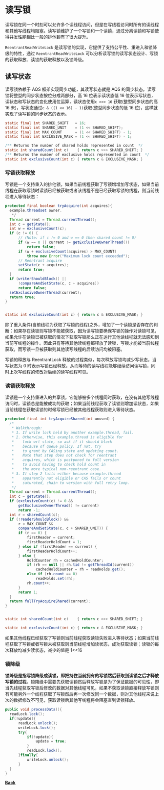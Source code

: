# 读写锁

读写锁在同一个时刻可以允许多个读线程访问，但是在写线程访问时所有的读线程和其他写线程均阻塞。读写锁维护了一个写锁和一个读锁，通过分离读锁和写锁使得并发性能相比一般的排他锁有了很大提升。

```ReentrantReadWriteLock``` 是读写锁的实现，它提供了支持公平性、重进入和锁降级的特性，通过 ```ReentrantReadWriteLock``` 可以分析读写锁的读写状态设计、写锁的获取释放、读锁的获取释放以及锁降级。

## 读写状态

读写锁依赖于 AQS 框架实现同步功能，其读写状态就是 AQS 的同步状态。读写锁将整型的同步状态按位分成两部分，高 16 位表示读状态低 16 位表示写状态，读状态和写状态的变化使用位运算，读状态使用```c >>> 16``` 获取(整型同步状态的高 16 未)，写状态通过```c & ((1 << 16) - 1)```获取(整型同步状态的低 16 位)，这样就实现了读写锁的同步状态的表示。

```java
static final int SHARED_SHIFT   = 16;
static final int SHARED_UNIT    = (1 << SHARED_SHIFT);
static final int MAX_COUNT      = (1 << SHARED_SHIFT) - 1;
static final int EXCLUSIVE_MASK = (1 << SHARED_SHIFT) - 1;

/** Returns the number of shared holds represented in count  */
static int sharedCount(int c)    { return c >>> SHARED_SHIFT; }
/** Returns the number of exclusive holds represented in count  */
static int exclusiveCount(int c) { return c & EXCLUSIVE_MASK; }
```

### 写锁获取释放

写锁是一个支持重入的排他锁，如果当前线程获取了写锁增增加写状态，如果当前线程在获取写锁时读锁已经被获取或者该线程不是已经获取写锁的线程，则当前线程进入等待状态：
```java
protected final boolean tryAcquire(int acquires){
  example.threadset owner.
   */
  Thread current = Thread.currentThread();
  int c = getState();
  int w = exclusiveCount(c);
  if (c != 0) {
	  // (Note: if c != 0 and w == 0 then shared count != 0)
	  if (w == 0 || current != getExclusiveOwnerThread())
		  return false;
	  if (w + exclusiveCount(acquires) > MAX_COUNT)
		  throw new Error("Maximum lock count exceeded");
	  // Reentrant acquire
	  setState(c + acquires);
	  return true;
  }
  if (writerShouldBlock() ||
	  !compareAndSetState(c, c + acquires))
	  return false;
  setExclusiveOwnerThread(current);
  return true;
}


static int exclusiveCount(int c) { return c & EXCLUSIVE_MASK; }
```
除了重入条件(当前线程为获取了写锁的线程)之外，增加了一个读锁是否存在的判断：如果存在读锁则写锁不能被获取，因为读写锁要确保写锁的操作对读锁可见，如果允许在读锁已被获取的情况下获取写锁那么正在运行其他读线程就无法感知到当前写线程的操作。因此只有等待其他读线程都释放了读锁，写锁才能被当前线程获取，而写锁一旦被获取则其他读写线程的后续访问均被阻塞。

写锁的释放与 ReentrantLock 释放的过程类似，每次释放写锁均减少写状态，当写状态为 0 时表示写锁已经释放，从而等待的读写线程能够继续访问读写锁，同时上次写线程的修改对后续的读写线程可见。
### 读锁获取释放
读锁是一个支持重进入的共享锁，它能够被多个线程同时获取，在没有其他写线程访问时，读锁总是能被成功的获取；如果当前线程获取了读锁则增加读状态，如果当前线程在获取读锁的时候写锁已经被其他线程获取则进入等待状态。
```java
protected final int tryAcquireShared(int unused) {
  /*
   * Walkthrough:
   * 1. If write lock held by another example.thread, fail.
   * 2. Otherwise, this example.thread is eligible for
   *    lock wrt state, so ask if it should block
   *    because of queue policy. If not, try
   *    to grant by CASing state and updating count.
   *    Note that step does not check for reentrant
   *    acquires, which is postponed to full version
   *    to avoid having to check hold count in
   *    the more typical non-reentrant case.
   * 3. If step 2 fails either because example.thread
   *    apparently not eligible or CAS fails or count
   *    saturated, chain to version with full retry loop.
   */
  Thread current = Thread.currentThread();
  int c = getState();
  if (exclusiveCount(c) != 0 &&
	  getExclusiveOwnerThread() != current)
	  return -1;
  int r = sharedCount(c);
  if (!readerShouldBlock() &&
	  r < MAX_COUNT &&
	  compareAndSetState(c, c + SHARED_UNIT)) {
	  if (r == 0) {
		  firstReader = current;
		  firstReaderHoldCount = 1;
	  } else if (firstReader == current) {
		  firstReaderHoldCount++;
	  } else {
		  HoldCounter rh = cachedHoldCounter;
		  if (rh == null || rh.tid != getThreadId(current))
			  cachedHoldCounter = rh = readHolds.get();
		  else if (rh.count == 0)
			  readHolds.set(rh);
		  rh.count++;
	  }
	  return 1;
  }
  return fullTryAcquireShared(current);
}


static int sharedCount(int c)    { return c >>> SHARED_SHIFT; }

static int exclusiveCount(int c) { return c & EXCLUSIVE_MASK; }
```
如果其他线程已经获取了写锁则当前线程获取读锁失败进入等待状态；如果当前线程获取了写锁或者写锁未被获取则当前线程增加读状态，成功获取读锁；读锁的每次释放均减少读状态，减少的值是 1<<16
### 锁降级
**锁降级是指写锁降级成读锁，即把持住当前拥有的写锁然后获取到读锁之后才释放写锁的过程**。锁降级中需要先获取读锁然后释放写锁是为了保证数据的可见性，即当先线程获取写锁后修改的数据对其他线程可见，如果不获取读锁直接释放写锁则有可能另外一个线程获取了写锁然后再一次修改同一个数据，则对其他线程来说上次的数据修改不可见，获取读锁后其他写线程将会阻塞直到读锁释放。
```java
public void processData(){
  readLock.lock();
  if(!update){
	  readLock.unlock();
	  writeLock.lock();
	  try{
		  if(!update){
			  update = true;
		  }
		  readLock.lock();
	  }finally{
		  writeLock.unlock();
	  }
  }
}
```

**[Back](../../)**